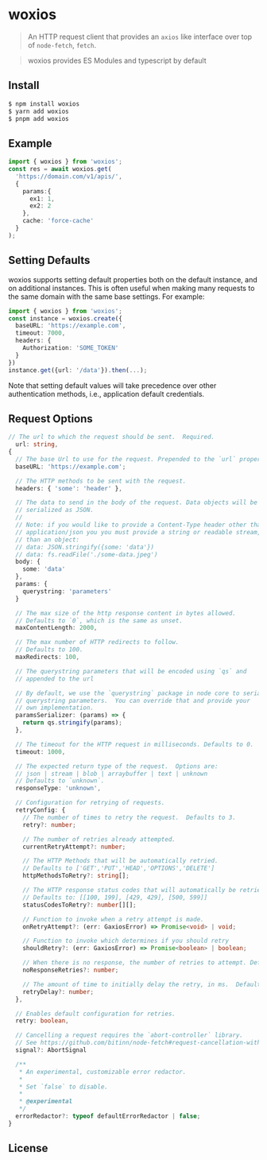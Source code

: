 # woxios

<!-- [![npm version](https://img.shields.io/npm/v/gaxios.svg)](https://www.npmjs.org/package/gaxios)
[![codecov](https://codecov.io/gh/googleapis/gaxios/branch/master/graph/badge.svg)](https://codecov.io/gh/googleapis/gaxios)
[![Code Style: Google](https://img.shields.io/badge/code%20style-google-blueviolet.svg)](https://github.com/google/gts) -->

> An HTTP request client that provides an `axios` like interface over top of `node-fetch`, `fetch`.

> woxios provides ES Modules and typescript by default

## Install

```sh
$ npm install woxios
$ yarn add woxios
$ pnpm add woxios

```

## Example

```ts
import { woxios } from 'woxios';
const res = await woxios.get(
  'https://domain.com/v1/apis/',
  {
    params:{
      ex1: 1, 
      ex2: 2
    },
    cache: 'force-cache'
  }
);
```

## Setting Defaults

woxios supports setting default properties both on the default instance, and on additional instances. This is often useful when making many requests to the same domain with the same base settings. For example:

```ts
import { woxios } from 'woxios';
const instance = woxios.create({
  baseURL: 'https://example.com',
  timeout: 7000,
  headers: {
    Authorization: 'SOME_TOKEN'
  }
})
instance.get({url: '/data'}).then(...);
```

Note that setting default values will take precedence
over other authentication methods, i.e., application default credentials.

## Request Options

```ts
// The url to which the request should be sent.  Required.
  url: string,
{
  // The base Url to use for the request. Prepended to the `url` property above.
  baseURL: 'https://example.com';

  // The HTTP methods to be sent with the request.
  headers: { 'some': 'header' },

  // The data to send in the body of the request. Data objects will be
  // serialized as JSON.
  //
  // Note: if you would like to provide a Content-Type header other than
  // application/json you you must provide a string or readable stream, rather
  // than an object:
  // data: JSON.stringify({some: 'data'})
  // data: fs.readFile('./some-data.jpeg')
  body: {
    some: 'data'
  },
  params: {
    querystring: 'parameters'
  }

  // The max size of the http response content in bytes allowed.
  // Defaults to `0`, which is the same as unset.
  maxContentLength: 2000,

  // The max number of HTTP redirects to follow.
  // Defaults to 100.
  maxRedirects: 100,

  // The querystring parameters that will be encoded using `qs` and
  // appended to the url

  // By default, we use the `querystring` package in node core to serialize
  // querystring parameters.  You can override that and provide your
  // own implementation.
  paramsSerializer: (params) => {
    return qs.stringify(params);
  },

  // The timeout for the HTTP request in milliseconds. Defaults to 0.
  timeout: 1000,

  // The expected return type of the request.  Options are:
  // json | stream | blob | arraybuffer | text | unknown
  // Defaults to `unknown`.
  responseType: 'unknown',

  // Configuration for retrying of requests.
  retryConfig: {
    // The number of times to retry the request.  Defaults to 3.
    retry?: number;

    // The number of retries already attempted.
    currentRetryAttempt?: number;

    // The HTTP Methods that will be automatically retried.
    // Defaults to ['GET','PUT','HEAD','OPTIONS','DELETE']
    httpMethodsToRetry?: string[];

    // The HTTP response status codes that will automatically be retried.
    // Defaults to: [[100, 199], [429, 429], [500, 599]]
    statusCodesToRetry?: number[][];

    // Function to invoke when a retry attempt is made.
    onRetryAttempt?: (err: GaxiosError) => Promise<void> | void;

    // Function to invoke which determines if you should retry
    shouldRetry?: (err: GaxiosError) => Promise<boolean> | boolean;

    // When there is no response, the number of retries to attempt. Defaults to 2.
    noResponseRetries?: number;

    // The amount of time to initially delay the retry, in ms.  Defaults to 100ms.
    retryDelay?: number;
  },

  // Enables default configuration for retries.
  retry: boolean,

  // Cancelling a request requires the `abort-controller` library.
  // See https://github.com/bitinn/node-fetch#request-cancellation-with-abortsignal
  signal?: AbortSignal

  /**
   * An experimental, customizable error redactor.
   *
   * Set `false` to disable.
   *
   * @experimental
   */
  errorRedactor?: typeof defaultErrorRedactor | false;
}
```

## License

<!-- [Apache-2.0](https://github.com/googleapis/gaxios/blob/master/LICENSE) -->
